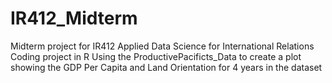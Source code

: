 # IR412_Midterm

Midterm project for IR412 Applied Data Science for International Relations
Coding project in R
Using the ProductivePacificts_Data to create a plot showing the GDP Per Capita and Land Orientation for 4 years in the dataset
